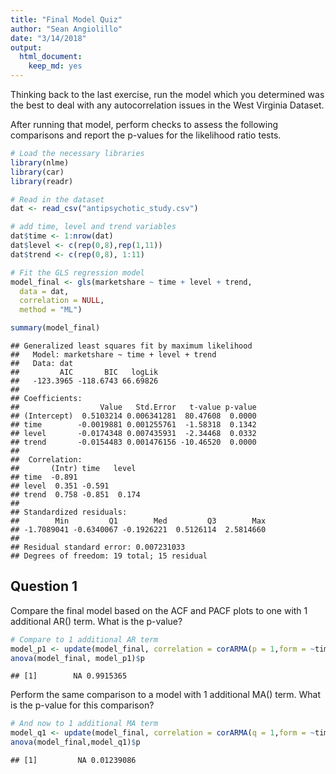 ```yaml
---
title: "Final Model Quiz"
author: "Sean Angiolillo"
date: "3/14/2018"
output: 
  html_document: 
    keep_md: yes
---
```




Thinking back to the last exercise, run the model which you determined was the best to deal with any autocorrelation issues in the West Virginia Dataset.

After running that model, perform checks to assess the following comparisons and report the p-values for the likelihood ratio tests.


```r
# Load the necessary libraries
library(nlme)
library(car)
library(readr)

# Read in the dataset
dat <- read_csv("antipsychotic_study.csv")

# add time, level and trend variables
dat$time <- 1:nrow(dat)
dat$level <- c(rep(0,8),rep(1,11))
dat$trend <- c(rep(0,8), 1:11)

# Fit the GLS regression model
model_final <- gls(marketshare ~ time + level + trend,
  data = dat,
  correlation = NULL,
  method = "ML")

summary(model_final)
```

```
## Generalized least squares fit by maximum likelihood
##   Model: marketshare ~ time + level + trend 
##   Data: dat 
##         AIC       BIC   logLik
##   -123.3965 -118.6743 66.69826
## 
## Coefficients:
##                  Value   Std.Error   t-value p-value
## (Intercept)  0.5103214 0.006341281  80.47608  0.0000
## time        -0.0019881 0.001255761  -1.58318  0.1342
## level       -0.0174348 0.007435931  -2.34468  0.0332
## trend       -0.0154483 0.001476156 -10.46520  0.0000
## 
##  Correlation: 
##       (Intr) time   level 
## time  -0.891              
## level  0.351 -0.591       
## trend  0.758 -0.851  0.174
## 
## Standardized residuals:
##        Min         Q1        Med         Q3        Max 
## -1.7089041 -0.6340067 -0.1926221  0.5126114  2.5814660 
## 
## Residual standard error: 0.007231033 
## Degrees of freedom: 19 total; 15 residual
```

## Question 1

Compare the final model based on the ACF and PACF plots to one with 1 additional AR() term. What is the p-value?


```r
# Compare to 1 additional AR term
model_p1 <- update(model_final, correlation = corARMA(p = 1,form = ~time))
anova(model_final, model_p1)$p
```

```
## [1]        NA 0.9915365
```

Perform the same comparison to a model with 1 additional MA() term. What is the p-value for this comparison?


```r
# And now to 1 additional MA term
model_q1 <- update(model_final, correlation = corARMA(q = 1,form = ~time))
anova(model_final,model_q1)$p
```

```
## [1]         NA 0.01239086
```

